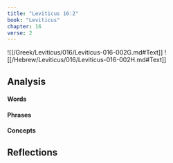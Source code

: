 ```yaml
---
title: "Leviticus 16:2"
book: "Leviticus"
chapter: 16
verse: 2
---
```

![[/Greek/Leviticus/016/Leviticus-016-002G.md#Text]]
![[/Hebrew/Leviticus/016/Leviticus-016-002H.md#Text]]

## Analysis

#### Words

#### Phrases

#### Concepts

## Reflections
